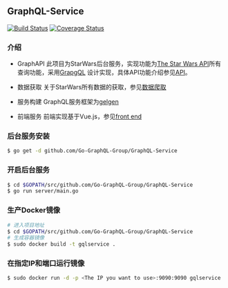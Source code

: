 ## GraphQL-Service
[![Build Status](https://travis-ci.com/Go-GraphQL-Group/GraphQL-Service.svg?branch=master)](https://travis-ci.com/Go-GraphQL-Group/GraphQL-Service?branch=master)
[![Coverage Status](https://coveralls.io/repos/github/Go-GraphQL-Group/GraphQL-Service/badge.svg?branch=master)](https://coveralls.io/github/Go-GraphQL-Group/GraphQL-Service?branch=master)

### 介绍

- GraphAPI
此项目为StarWars后台服务，实现功能为[The Star Wars API](https://swapi.co/)所有查询功能，采用[GrapgQL](http://graphql.cn/) 设计实现，具体API功能介绍参见[API](https://github.com/Go-GraphQL-Group/GraphQL/blob/master/APIDOC.md#searchquery)。

- 数据获取
关于StarWars所有数据的获取，参见[数据爬取](https://github.com/Go-GraphQL-Group/SW-Crawler)

- 服务构建
GraphQL服务框架为[gelgen](https://gqlgen.com/)

- 前端服务
前端实现基于Vue.js，参见[front end](https://github.com/Go-GraphQL-Group/front-end)

### 后台服务安装

```bash
$ go get -d github.com/Go-GraphQL-Group/GraphQL-Service
```

### 开启后台服务

```bash
$ cd $GOPATH/src/github.com/Go-GraphQL-Group/GraphQL-Service
$ go run server/main.go
```

### 生产Docker镜像
```bash
# 进入项目地址
$ cd $GOPATH/src/github.com/Go-GraphQL-Group/GraphQL-Service
# 生成容器镜像
$ sudo docker build -t gqlservice .
```

### 在指定IP和端口运行镜像
```bash
$ sudo docker run -d -p <The IP you want to use>:9090:9090 gqlservice
```
